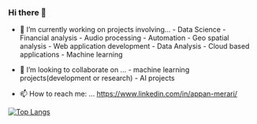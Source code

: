 ### Hi there 👋

- 🔭 I’m currently working on projects involving...
      - Data Science
      - Financial analysis
      - Audio processing
      - Automation
      - Geo spatial analysis
      - Web application development
      - Data Analysis
      - Cloud based applications
      - Machine learning
      
- 👯 I’m looking to collaborate on ...
      - machine learning projects(development or research)
      - AI projects    

- 📫 How to reach me: ...
      https://www.linkedin.com/in/appan-merari/

[![Top Langs](https://github-readme-stats-git-masterrstaa-rickstaa.vercel.app/api/top-langs/?username=blockchainamm)](https://github.com/blockchainamm/github-readme-stats)

